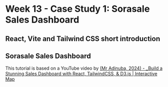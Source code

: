 # Week 13 - Case Study 1: Sorasale Sales Dashboard


## React, Vite and Tailwind CSS short introduction


## Sorasale Sales Dashboard

This tutorial is based on a YouTube video by 
[(Mr Adinuba, 2024) - _Build a Stunning Sales Dashboard with React, TailwindCSS, & D3.js | Interactive Map](https://www.youtube.com/watch?v=ujp0mGuOBMs&ab_channel=MrAdinuba)


